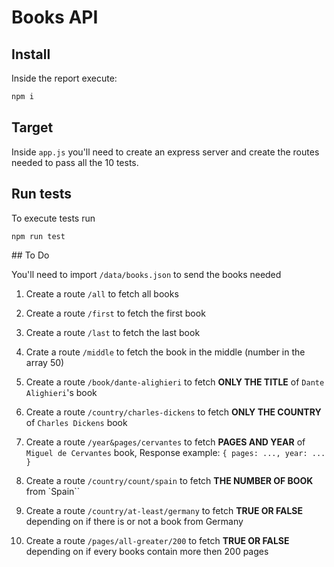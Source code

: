 # Books API

## Install

Inside the report execute:

```sh
npm i
```

## Target

Inside `app.js` you'll need to create an express server and create the routes needed to pass all the 10 tests.

## Run tests

To execute tests run

```sh
npm run test
```

## To Do

You'll need to import `/data/books.json` to send the books needed

1. Create a route `/all` to fetch all books

2. Create a route `/first` to fetch the first book

3. Create a route `/last` to fetch the last book

4. Crate a route `/middle` to fetch the book in the middle (number in the array 50)

5. Create a route `/book/dante-alighieri` to fetch **ONLY THE TITLE** of `Dante Alighieri`'s book

6. Create a route `/country/charles-dickens` to fetch **ONLY THE COUNTRY** of `Charles Dickens` book

7. Create a route `/year&pages/cervantes` to fetch **PAGES AND YEAR** of `Miguel de Cervantes` book, Response example: `{ pages: ..., year: ... }`

8. Create a route `/country/count/spain` to fetch **THE NUMBER OF BOOK** from `Spain``

9. Create a route `/country/at-least/germany` to fetch **TRUE OR FALSE** depending on if there is or not a book from Germany

10. Create a route `/pages/all-greater/200` to fetch **TRUE OR FALSE** depending on if every books contain more then 200 pages